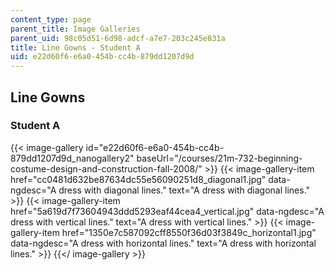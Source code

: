 ```yaml
---
content_type: page
parent_title: Image Galleries
parent_uid: 98c05d51-6d98-adcf-a7e7-203c245e831a
title: Line Gowns - Student A
uid: e22d60f6-e6a0-454b-cc4b-879dd1207d9d
---
```


Line Gowns
----------

### Student A
{{< image-gallery id="e22d60f6-e6a0-454b-cc4b-879dd1207d9d_nanogallery2" baseUrl="/courses/21m-732-beginning-costume-design-and-construction-fall-2008/" >}}
{{< image-gallery-item href="cc0481d632be87634dc55e56090251d8_diagonal1.jpg" data-ngdesc="A dress with diagonal lines." text="A dress with diagonal lines." >}}
{{< image-gallery-item href="5a619d7f73604943ddd5293eaf44cea4_vertical.jpg" data-ngdesc="A dress with vertical lines." text="A dress with vertical lines." >}}
{{< image-gallery-item href="1350e7c587092cff8550f36d03f3849c_horizontal1.jpg" data-ngdesc="A dress with horizontal lines." text="A dress with horizontal lines." >}}
{{</ image-gallery >}}